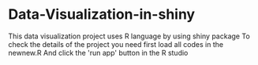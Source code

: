 # Data-Visualization-in-shiny
This data visualization project uses R language by using shiny package
To check the details of the project you need first load all codes in the newnew.R
And click the 'run app' button in the R studio


